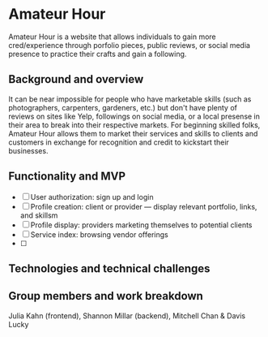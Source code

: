 # Amateur Hour

Amateur Hour is a website that allows individuals to gain more cred/experience through porfolio pieces, public reviews, or social media presence to practice their crafts and gain a following.

## Background and overview

It can be near impossible for people who have marketable skills (such as photographers, carpenters, gardeners, etc.) but don't have plenty of reviews on sites like Yelp, followings on social media, or a local presense in their area to break into their respective markets. For beginning skilled folks, Amateur Hour allows them to market their services and skills to clients and customers in exchange for recognition and credit to kickstart their businesses.

## Functionality and MVP

- [ ] User authorization: sign up and login
- [ ] Profile creation: client or provider — display relevant portfolio, links, and skillsm
- [ ] Profile display: providers marketing themselves to potential clients
- [ ] Service index: browsing vendor offerings
- [ ]  

## Technologies and technical challenges

## Group members and work breakdown

Julia Kahn (frontend), Shannon Millar (backend), Mitchell Chan & Davis Lucky


